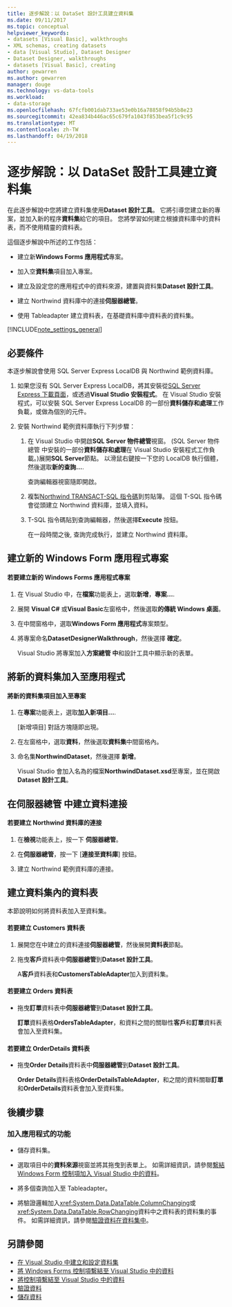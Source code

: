 ```yaml
---
title: 逐步解說：以 DataSet 設計工具建立資料集
ms.date: 09/11/2017
ms.topic: conceptual
helpviewer_keywords:
- datasets [Visual Basic], walkthroughs
- XML schemas, creating datasets
- data [Visual Studio], Dataset Designer
- Dataset Designer, walkthroughs
- datasets [Visual Basic], creating
author: gewarren
ms.author: gewarren
manager: douge
ms.technology: vs-data-tools
ms.workload:
- data-storage
ms.openlocfilehash: 67fcfb001dab733ae53e0b16a78858f94b5b8e23
ms.sourcegitcommit: 42ea834b446ac65c679fa1043f853bea5f1c9c95
ms.translationtype: MT
ms.contentlocale: zh-TW
ms.lasthandoff: 04/19/2018
---
```

# <a name="walkthrough-creating-a-dataset-with-the-dataset-designer"></a>逐步解說：以 DataSet 設計工具建立資料集

在此逐步解說中您將建立資料集使用**Dataset 設計工具**。 它將引導您建立新的專案，並加入新的程序**資料集**給它的項目。 您將學習如何建立根據資料庫中的資料表，而不使用精靈的資料表。

這個逐步解說中所述的工作包括：

-   建立新**Windows Forms 應用程式**專案。

-   加入空**資料集**項目加入專案。

-   建立及設定您的應用程式中的資料來源，建置與資料集**Dataset 設計工具**。

-   建立 Northwind 資料庫中的連接**伺服器總管**。

-   使用 Tableadapter 建立資料表，在基礎資料庫中資料表的資料集。

[!INCLUDE[note_settings_general](../data-tools/includes/note_settings_general_md.md)]

## <a name="prerequisites"></a>必要條件
本逐步解說會使用 SQL Server Express LocalDB 與 Northwind 範例資料庫。

1.  如果您沒有 SQL Server Express LocalDB，將其安裝從[SQL Server Express 下載頁面](https://www.microsoft.com/sql-server/sql-server-editions-express)，或透過**Visual Studio 安裝程式**。 在 Visual Studio 安裝程式，可以安裝 SQL Server Express LocalDB 的一部份**資料儲存和處理**工作負載，或做為個別的元件。

2.  安裝 Northwind 範例資料庫執行下列步驟：

    1. 在 Visual Studio 中開啟**SQL Server 物件總管**視窗。 (SQL Server 物件總管 中安裝的一部份**資料儲存和處理**在 Visual Studio 安裝程式工作負載。)展開**SQL Server**節點。 以滑鼠右鍵按一下您的 LocalDB 執行個體，然後選取**新的查詢...**.

       查詢編輯器視窗隨即開啟。

    2. 複製[Northwind TRANSACT-SQL 指令碼](https://github.com/MicrosoftDocs/visualstudio-docs/blob/master/docs/data-tools/samples/northwind.sql?raw=true)到剪貼簿。 這個 T-SQL 指令碼會從頭建立 Northwind 資料庫，並填入資料。

    3. T-SQL 指令碼貼到查詢編輯器，然後選擇**Execute**  按鈕。

       在一段時間之後, 查詢完成執行，並建立 Northwind 資料庫。

## <a name="creating-a-new-windows-forms-application-project"></a>建立新的 Windows Form 應用程式專案

#### <a name="to-create-a-new-windows-forms-application-project"></a>若要建立新的 Windows Forms 應用程式專案

1. 在 Visual Studio 中，在**檔案**功能表上，選取**新增**，**專案...**.

2. 展開  **Visual C#** 或**Visual Basic**左窗格中，然後選取**的傳統 Windows 桌面**。

3. 在中間窗格中，選取**Windows Form 應用程式**專案類型。

4. 將專案命名**DatasetDesignerWalkthrough**，然後選擇 **確定**。

     Visual Studio 將專案加入**方案總管 中**和設計工具中顯示新的表單。

## <a name="adding-a-new-dataset-to-the-application"></a>將新的資料集加入至應用程式

#### <a name="to-add-a-new-dataset-item-to-the-project"></a>將新的資料集項目加入至專案

1.  在**專案**功能表上，選取**加入新項目...**.

     [新增項目] 對話方塊隨即出現。

2.  在左窗格中，選取**資料**，然後選取**資料集**中間窗格內。

3.  命名集**NorthwindDataset**，然後選擇 **新增**。

     Visual Studio 會加入名為的檔案**NorthwindDataset.xsd**至專案，並在開啟**Dataset 設計工具**。

## <a name="creating-a-data-connection-in-server-explorer"></a>在伺服器總管 中建立資料連接

#### <a name="to-create-a-connection-to-the-northwind-database"></a>若要建立 Northwind 資料庫的連接

1.  在**檢視**功能表上，按一下 **伺服器總管**。

2.  在**伺服器總管**，按一下 [**連接至資料庫**] 按鈕。

3.  建立 Northwind 範例資料庫的連接。

## <a name="creating-the-tables-in-the-dataset"></a>建立資料集內的資料表
本節說明如何將資料表加入至資料集。

#### <a name="to-create-the-customers-table"></a>若要建立 Customers 資料表

1.  展開您在中建立的資料連接**伺服器總管**，然後展開**資料表**節點。

2.  拖曳**客戶**資料表中**伺服器總管**到**Dataset 設計工具**。

     A**客戶**資料表和**CustomersTableAdapter**加入到資料集。

#### <a name="to-create-the-orders-table"></a>若要建立 Orders 資料表

-   拖曳**訂單**資料表中**伺服器總管**到**Dataset 設計工具**。

     **訂單**資料表格**OrdersTableAdapter**，和資料之間的關聯性**客戶**和**訂單**資料表會加入至資料集。

#### <a name="to-create-the-orderdetails-table"></a>若要建立 OrderDetails 資料表

-   拖曳**Order Details**資料表中**伺服器總管**到**Dataset 設計工具**。

     **Order Details**資料表格**OrderDetailsTableAdapter**，和之間的資料關聯**訂單**和**OrderDetails**資料表會加入至資料集。

## <a name="next-steps"></a>後續步驟

### <a name="to-add-functionality-to-your-application"></a>加入應用程式的功能

-   儲存資料集。

-   選取項目中的**資料來源**視窗並將其拖曳到表單上。 如需詳細資訊，請參閱[繫結 Windows Form 控制項加入 Visual Studio 中的資料](../data-tools/bind-windows-forms-controls-to-data-in-visual-studio.md)。

-   將多個查詢加入至 Tableadapter。

-   將驗證邏輯加入<xref:System.Data.DataTable.ColumnChanging>或<xref:System.Data.DataTable.RowChanging>資料中之資料表的資料集的事件。 如需詳細資訊，請參閱[驗證資料在資料集中](../data-tools/validate-data-in-datasets.md)。

## <a name="see-also"></a>另請參閱

- [在 Visual Studio 中建立和設定資料集](../data-tools/create-and-configure-datasets-in-visual-studio.md)
- [將 Windows Forms 控制項繫結至 Visual Studio 中的資料](../data-tools/bind-windows-forms-controls-to-data-in-visual-studio.md)
- [將控制項繫結至 Visual Studio 中的資料](../data-tools/bind-controls-to-data-in-visual-studio.md)
- [驗證資料](../data-tools/validate-data-in-datasets.md)
- [儲存資料](../data-tools/saving-data.md)